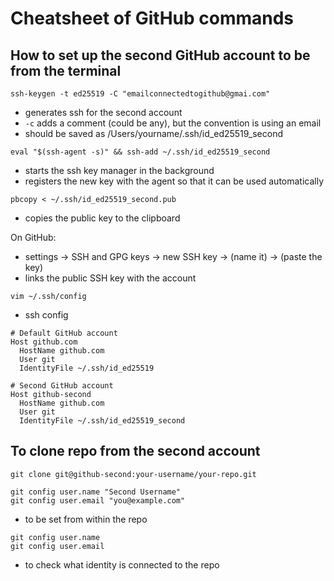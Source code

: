# Cheatsheet of GitHub commands

## How to set up the second GitHub account to be from the terminal

`ssh-keygen -t ed25519 -C "emailconnectedtogithub@gmai.com"`

- generates ssh for the second account
- `-c` adds a comment (could be any), but the convention is using an email
- should be saved as /Users/yourname/.ssh/id_ed25519_second

`eval "$(ssh-agent -s)" && ssh-add ~/.ssh/id_ed25519_second`
- starts the ssh key manager in the background 
- registers the new key with the agent so that it can be used automatically

`pbcopy < ~/.ssh/id_ed25519_second.pub`
- copies the public key to the clipboard

On GitHub:
- settings -> SSH and GPG keys -> new SSH key -> (name it) -> (paste the key)
- links the public SSH key with the account

`vim ~/.ssh/config`
- ssh config

~~~
# Default GitHub account
Host github.com
  HostName github.com
  User git
  IdentityFile ~/.ssh/id_ed25519

# Second GitHub account
Host github-second
  HostName github.com
  User git
  IdentityFile ~/.ssh/id_ed25519_second
~~~

## To clone repo from the second account
`git clone git@github-second:your-username/your-repo.git`

~~~
git config user.name "Second Username"
git config user.email "you@example.com"
~~~
- to be set from within the repo

~~~
git config user.name
git config user.email
~~~
- to check what identity is connected to the repo
